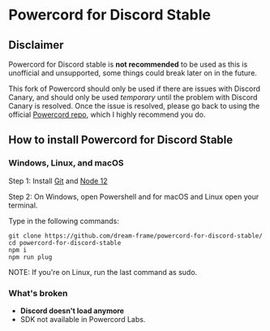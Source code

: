 # Powercord for Discord Stable
## Disclaimer
Powercord for Discord stable is **__not recommended__** to be used as this is unofficial and unsupported, some things could break later on in the future.

This fork of Powercord should only be used if there are issues with Discord Canary, and should only be used *temporary* until the problem with Discord Canary is resolved. Once the issue is resolved, please go back to using the official [Powercord repo](https://github.com/powercord-org/powercord/), which I highly recommend you do.

## How to install Powercord for Discord Stable
### Windows, Linux, and macOS
Step 1: Install [Git](https://git-scm.com/downloads) and [Node 12](https://nodejs.org/en/download/current/)

Step 2: On Windows, open Powershell and for macOS and Linux open your terminal.

Type in the following commands:
```
git clone https://github.com/dream-frame/powercord-for-discord-stable/
cd powercord-for-discord-stable
npm i
npm run plug
```
NOTE: If you're on Linux, run the last command as sudo.

### What's broken
 - **Discord doesn't load anymore**
 - SDK not available in Powercord Labs.

